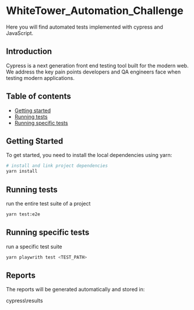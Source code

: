# WhiteTower_Automation_Challenge
Here you will find automated tests implemented with cypress and JavaScript.

## Introduction

Cypress is a next generation front end testing tool built for the modern web. We address the key pain points developers and QA engineers face when testing modern applications.

## Table of contents

* [Getting started](#getting-started)
* [Running tests](#running-tests)
* [Running specific tests](#running-specific-tests)

## Getting Started

To get started, you need to install the local dependencies using yarn:

``` bash
# install and link project dependencies
yarn install
```
## Running tests

run the entire test suite of a project

```bash
yarn test:e2e
```

## Running specific tests

run a specific test suite

```bash
yarn playwrith test <TEST_PATH>
```

## Reports

The reports will be generated automatically and stored in:

cypress\results
